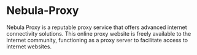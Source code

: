 # Nebula-Proxy
Nebula Proxy is a reputable proxy service that offers advanced internet connectivity solutions. This online proxy website is freely available to the internet community, functioning as a proxy server to facilitate access to internet websites.
